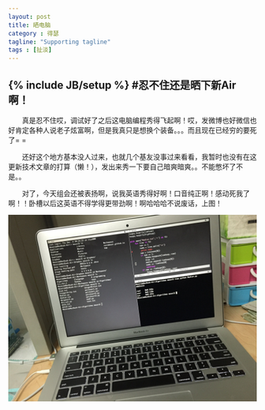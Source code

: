 ```yaml
---
layout: post
title: 晒电脑
category : 得瑟
tagline: "Supporting tagline"
tags : [扯淡]
---
```

{% include JB/setup %}
#忍不住还是晒下新Air啊！
---
　　真是忍不住哎，调试好了之后这电脑编程秀得飞起啊！哎，发微博也好微信也好肯定各种人说老子炫富啊，但是我真只是想换个装备。。。而且现在已经穷的要死了= =  

　　还好这个地方基本没人过来，也就几个基友没事过来看看，我暂时也没有在这更新技术文章的打算（懒！），发出来秀一下要自己暗爽暗爽。。不能憋坏了不是。。  

　　对了，今天组会还被表扬啊，说我英语秀得好啊！口音纯正啊！感动死我了啊！！卧槽以后这英语不得学得更带劲啊！啊哈哈哈不说废话，上图！  

![](/image/IMG_0157.jpg)

<!--break-->